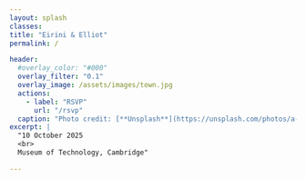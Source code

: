 ```yaml
---
layout: splash
classes:
title: "Eirini & Elliot"
permalink: /

header:
  #overlay_color: "#000"
  overlay_filter: "0.1"
  overlay_image: /assets/images/town.jpg
  actions:
    - label: "RSVP"
      url: "/rsvp"
  caption: "Photo credit: [**Unsplash**](https://unsplash.com/photos/a-city-street-filled-with-lots-of-tall-buildings-XIxZ9jzVnW8)"
excerpt: |
  "10 October 2025
  <br>
  Museum of Technology, Cambridge"

---
```


